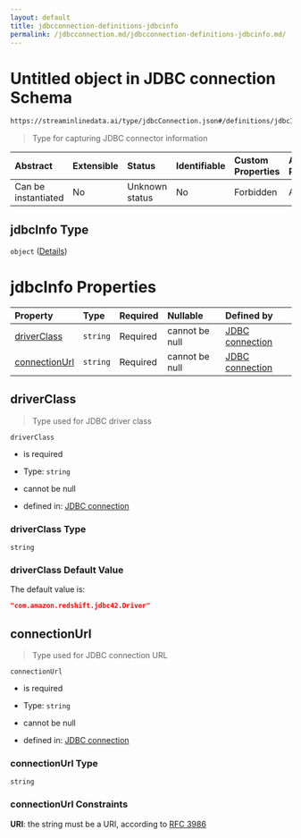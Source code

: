 ```yaml
---
layout: default
title: jdbcconnection-definitions-jdbcinfo
permalink: /jdbcconnection.md/jdbcconnection-definitions-jdbcinfo.md/
---
```

# Untitled object in JDBC connection Schema

```txt
https://streaminlinedata.ai/type/jdbcConnection.json#/definitions/jdbcInfo
```



> Type for capturing JDBC connector information

| Abstract            | Extensible | Status         | Identifiable | Custom Properties | Additional Properties | Access Restrictions | Defined In                                                                |
| :------------------ | :--------- | :------------- | :----------- | :---------------- | :-------------------- | :------------------ | :------------------------------------------------------------------------ |
| Can be instantiated | No         | Unknown status | No           | Forbidden         | Allowed               | none                | [jdbcConnection.json*](jdbcConnection.md "open original schema") |

## jdbcInfo Type

`object` ([Details](jdbcconnection-definitions-jdbcinfo.md))

# jdbcInfo Properties

| Property                        | Type     | Required | Nullable       | Defined by                                                                                                                                                           |
| :------------------------------ | :------- | :------- | :------------- | :------------------------------------------------------------------------------------------------------------------------------------------------------------------- |
| [driverClass](#driverclass)     | `string` | Required | cannot be null | [JDBC connection](jdbcconnection-definitions-driverclass.md "https://streaminlinedata.ai/type/jdbcConnection.json#/definitions/jdbcInfo/properties/driverClass")     |
| [connectionUrl](#connectionurl) | `string` | Required | cannot be null | [JDBC connection](jdbcconnection-definitions-connectionurl.md "https://streaminlinedata.ai/type/jdbcConnection.json#/definitions/jdbcInfo/properties/connectionUrl") |

## driverClass



> Type used for JDBC driver class

`driverClass`

*   is required

*   Type: `string`

*   cannot be null

*   defined in: [JDBC connection](jdbcconnection-definitions-driverclass.md "https://streaminlinedata.ai/type/jdbcConnection.json#/definitions/jdbcInfo/properties/driverClass")

### driverClass Type

`string`

### driverClass Default Value

The default value is:

```json
"com.amazon.redshift.jdbc42.Driver"
```

## connectionUrl



> Type used for JDBC connection URL

`connectionUrl`

*   is required

*   Type: `string`

*   cannot be null

*   defined in: [JDBC connection](jdbcconnection-definitions-connectionurl.md "https://streaminlinedata.ai/type/jdbcConnection.json#/definitions/jdbcInfo/properties/connectionUrl")

### connectionUrl Type

`string`

### connectionUrl Constraints

**URI**: the string must be a URI, according to [RFC 3986](https://tools.ietf.org/html/rfc3986 "check the specification")
